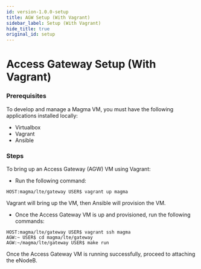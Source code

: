 ```yaml
---
id: version-1.0.0-setup
title: AGW Setup (With Vagrant)
sidebar_label: Setup (With Vagrant)
hide_title: true
original_id: setup
---
```

# Access Gateway Setup (With Vagrant)
### Prerequisites
To develop and manage a Magma VM, you must have the following applications installed locally:

* Virtualbox
*  Vagrant
* Ansible

### Steps

To bring up an Access Gateway (AGW) VM using Vagrant:

* Run the following command:

``HOST:magma/lte/gateway USER$ vagrant up magma``

Vagrant will bring up the VM, then Ansible will provision the VM.


* Once the Access Gateway VM is up and provisioned, run the following commands:

``HOST:magma/lte/gateway USER$ vagrant ssh magma``<br>
``AGW:~ USER$ cd magma/lte/gateway``<br>
``AGW:~/magma/lte/gateway USER$ make run``

Once the Access Gateway VM is running successfully, proceed to attaching the eNodeB.
